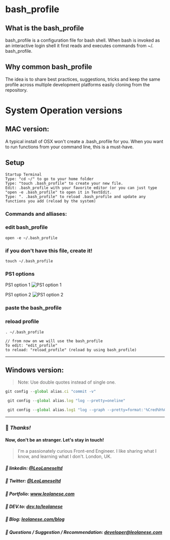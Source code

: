 # bash_profile

## What is the bash_profile
bash_profile is a configuration file for bash shell. When bash is invoked as an interactive login shell it first reads and executes commands from ~/. bash_profile.

## Why common bash_profile
The idea is to share best practices, suggestions, tricks and keep the same profile across multiple development platforms easily cloning from the repository.


# System Operation versions

## MAC version:
A typical install of OSX won't create a .bash_profile for you.
When you want to run functions from your command line, this is a must-have.

## Setup
```
Startup Terminal
Type: "cd ~/" to go to your home folder
Type: "touch .bash_profile" to create your new file.
Edit: .bash_profile with your favorite editor (or you can just type "open -e .bash_profile" to open it in TextEdit.
Type: ". .bash_profile" to reload .bash_profile and update any functions you add (reload by the system)
```

### Commands and alliases:
### edit bash_profile
```
open -e ~/.bash_profile
```

### if you don't have this file, create it!
```
touch ~/.bash_profile
```

### PS1 options

PS1 option 1
![PS1 option 1](https://i.ibb.co/YTV5Qhf/Screenshot-2021-01-13-at-21-49-03.png)

PS1 option 2
![PS1 option 2](https://i.ibb.co/QrtjwPj/Screenshot-2021-01-13-at-21-50-32.png)

### paste the bash_profile

### reload profile
```
. ~/.bash_profile
```

```
// from now on we will use the bash_profile
To edit: "edit_profile"
to reload: "reload_profile" (reload by using bash_profile)
```

---

## Windows version:
> Note: Use double quotes instead of single one.

```javascript
git config --global alias.ci "commit -v"
```

```javascript
 git config --global alias.log "log --pretty=oneline"
```

```javascript
 git config --global alias.log1 "log --graph --pretty=format:'%Cred%h%Creset -%C(yellow)%d%Creset %s %Cgreen(%cr) %C(bold blue)<%an>%Creset' --abbrev-commit"
 ```


---
### :100: <i>Thanks!</i>
#### Now, don't be an stranger. Let's stay in touch!

> I'm a passionately curious Front-end Engineer. I like sharing what I know, and learning what I don't. London, UK.

##### :radio_button: linkedin: <a href="https://www.linkedin.com/in/leolanese/" target="_blank">@LeoLaneseltd</a>
##### :radio_button: Twitter: <a href="https://twitter.com/LeoLaneseltd" target="_blank">@LeoLaneseltd</a>
##### :radio_button: Portfolio: <a href="https://www.leolanese.com" target="_blank">www.leolanese.com</a>
##### :radio_button: DEV.to: <a href="https://www.dev.to/leolanese" target="_blank">dev.to/leolanese</a>
##### :radio_button: Blog: <a href="https://www.leolanese.com/blog" target="_blank">leolanese.com/blog</a>
##### :radio_button: Questions / Suggestion / Recommendation: developer@leolanese.com
